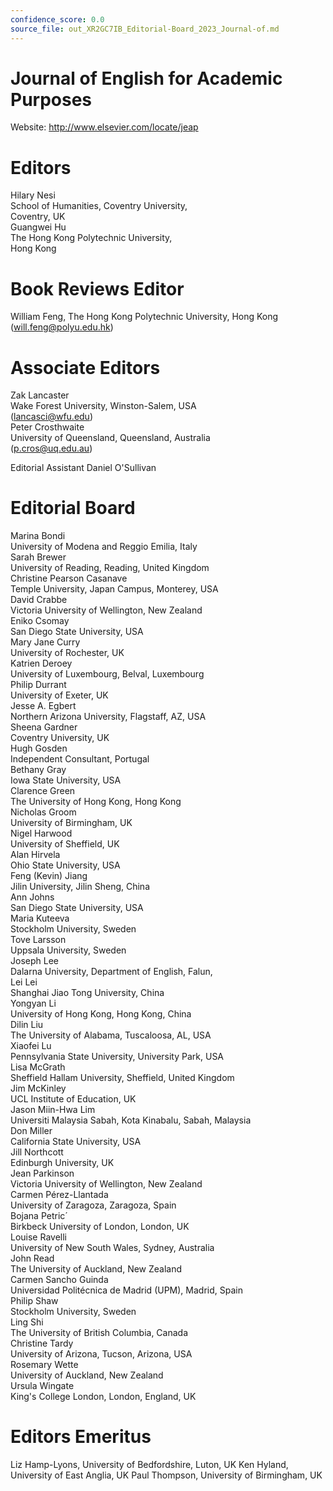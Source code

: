 ```yaml
---
confidence_score: 0.0
source_file: out_XR2GC7IB_Editorial-Board_2023_Journal-of.md
---
```


# Journal of English for Academic Purposes

Website: http://www.elsevier.com/locate/jeap

# Editors

Hilary Nesi   
School of Humanities, Coventry University,   
Coventry, UK   
Guangwei Hu   
The Hong Kong Polytechnic University,   
Hong Kong

# Book Reviews Editor

William Feng, The Hong Kong Polytechnic University, Hong Kong (will.feng@polyu.edu.hk)

# Associate Editors

Zak Lancaster   
Wake Forest University, Winston-Salem, USA   
(lancasci@wfu.edu)   
Peter Crosthwaite   
University of Queensland, Queensland, Australia   
(p.cros@uq.edu.au)

Editorial Assistant Daniel O'Sullivan

# Editorial Board

Marina Bondi   
University of Modena and Reggio Emilia, Italy   
Sarah Brewer   
University of Reading, Reading, United Kingdom   
Christine Pearson Casanave   
Temple University, Japan Campus, Monterey, USA   
David Crabbe   
Victoria University of Wellington, New Zealand   
Eniko Csomay   
San Diego State University, USA   
Mary Jane Curry   
University of Rochester, UK   
Katrien Deroey   
University of Luxembourg, Belval, Luxembourg   
Philip Durrant   
University of Exeter, UK   
Jesse A. Egbert   
Northern Arizona University, Flagstaff, AZ, USA   
Sheena Gardner   
Coventry University, UK   
Hugh Gosden   
Independent Consultant, Portugal   
Bethany Gray   
Iowa State University, USA   
Clarence Green   
The University of Hong Kong, Hong Kong   
Nicholas Groom   
University of Birmingham, UK   
Nigel Harwood   
University of Sheffield, UK   
Alan Hirvela   
Ohio State University, USA   
Feng (Kevin) Jiang   
Jilin University, Jilin Sheng, China   
Ann Johns   
San Diego State University, USA   
Maria Kuteeva   
Stockholm University, Sweden   
Tove Larsson   
Uppsala University, Sweden   
Joseph Lee   
Dalarna University, Department of English, Falun,   
Lei Lei   
Shanghai Jiao Tong University, China   
Yongyan Li   
University of Hong Kong, Hong Kong, China   
Dilin Liu   
The University of Alabama, Tuscaloosa, AL, USA   
Xiaofei Lu   
Pennsylvania State University, University Park, USA   
Lisa McGrath   
Sheffield Hallam University, Sheffield, United Kingdom   
Jim McKinley   
UCL Institute of Education, UK   
Jason Miin-Hwa Lim   
Universiti Malaysia Sabah, Kota Kinabalu, Sabah, Malaysia   
Don Miller   
California State University, USA   
Jill Northcott   
Edinburgh University, UK   
Jean Parkinson   
Victoria University of Wellington, New Zealand   
Carmen Pérez-Llantada   
University of Zaragoza, Zaragoza, Spain   
Bojana Petric´   
Birkbeck University of London, London, UK   
Louise Ravelli   
University of New South Wales, Sydney, Australia   
John Read   
The University of Auckland, New Zealand   
Carmen Sancho Guinda   
Universidad Politécnica de Madrid (UPM), Madrid, Spain   
Philip Shaw   
Stockholm University, Sweden   
Ling Shi   
The University of British Columbia, Canada   
Christine Tardy   
University of Arizona, Tucson, Arizona, USA   
Rosemary Wette   
University of Auckland, New Zealand   
Ursula Wingate   
King's College London, London, England, UK

# Editors Emeritus

Liz Hamp-Lyons, University of Bedfordshire, Luton, UK Ken Hyland, University of East Anglia, UK Paul Thompson, University of Birmingham, UK